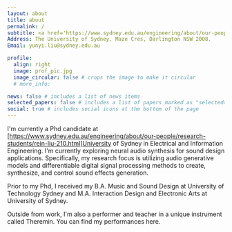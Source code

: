 ```yaml
---
layout: about
title: about
permalink: /
subtitle: <a href='https://www.sydney.edu.au/engineering/about/our-people/research-students/rein-liu-210.html'>University of Sydney</a>. 
Address: The University of Sydney, Maze Cres, Darlington NSW 2008. 
Email: yunyi.liu@sydney.edu.au

profile:
  align: right
  image: prof_pic.jpg
  image_circular: false # crops the image to make it circular
  # more_info: 

news: false # includes a list of news items
selected_papers: false # includes a list of papers marked as "selected={true}"
social: true # includes social icons at the bottom of the page
---
```


I'm currently a Phd candidate at [https://www.sydney.edu.au/engineering/about/our-people/research-students/rein-liu-210.html]University of Sydney in Electrical and Information Engineering. I'm currently exploring neural audio synthesis for sound design applications. Specifically, my research focus is utilizing audio generative models and differentiable digital signal processing methods to create, synthesize, and control sound effects generation. 

Prior to my Phd, I received my B.A. Music and Sound Design at University of Technology Sydney and M.A. Interaction Design and Electronic Arts at University of Sydney. 

Outside from work, I'm also a performer and teacher in a unique instrument called Theremin. You can find my performances here.

